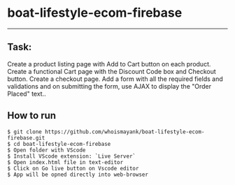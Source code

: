 # boat-lifestyle-ecom-firebase
---
## Task: 

Create a product listing page with Add to Cart button on each product. Create a functional Cart page with the Discount Code box and Checkout button. Create a checkout page. Add a form with all the required fields and validations and on submitting the form, use AJAX to display the "Order Placed" text..

## How to run

    $ git clone https://github.com/whoismayank/boat-lifestyle-ecom-firebase.git
    $ cd boat-lifestyle-ecom-firebase
    $ Open folder with VScode
    $ Install VScode extension: `Live Server`
    $ Open index.html file in text-editor
    $ Click on Go live button on Vscode editor
    $ App will be opned directly into web-browser    
    
    
    

    
